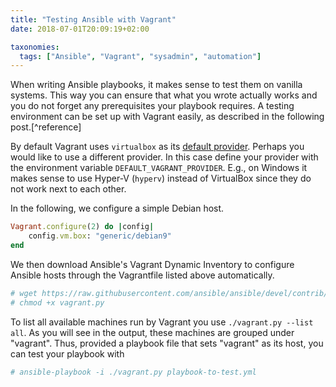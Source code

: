 ```yaml
---
title: "Testing Ansible with Vagrant"
date: 2018-07-01T20:09:19+02:00

taxonomies:
  tags: ["Ansible", "Vagrant", "sysadmin", "automation"]
---
```


When writing Ansible playbooks, it makes sense to test them on vanilla systems.
This way you can ensure that what you wrote actually works and you do not
forget any prerequisites your playbook requires. A testing environment can be
set up with Vagrant easily, as described in the following post.[^reference]

<!-- more -->

By default Vagrant uses `virtualbox` as its [default
provider][default-provider]. Perhaps you would like to use a different
provider. In this case define your provider with the environment variable
`DEFAULT_VAGRANT_PROVIDER`. E.g., on Windows it makes sense to use Hyper-V
(`hyperv`) instead of VirtualBox since they do not work next to each other.

In the following, we configure a simple Debian host.

```ruby
Vagrant.configure(2) do |config|
    config.vm.box: "generic/debian9"
end
```

We then download Ansible's Vagrant Dynamic Inventory to configure Ansible hosts
through the Vagrantfile listed above automatically.

```sh
# wget https://raw.githubusercontent.com/ansible/ansible/devel/contrib/inventory/vagrant.py
# chmod +x vagrant.py
```

To list all available machines run by Vagrant you use `./vagrant.py --list
all`. As you will see in the output, these machines are grouped under
"vagrant". Thus, provided a playbook file that sets "vagrant" as its host, you
can test your playbook with

```sh
# ansible-playbook -i ./vagrant.py playbook-to-test.yml
```

[default-provider]: https://www.vagrantup.com/docs/providers/default.html
